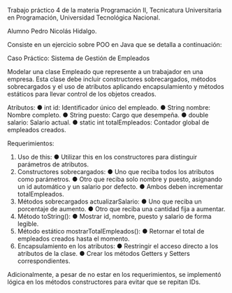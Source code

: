 Trabajo práctico 4 de la materia Programación II, Tecnicatura Universitaria en Programación,
Universidad Tecnológica Nacional.

Alumno Pedro Nicolás Hidalgo.

Consiste en un ejercicio sobre POO en Java que se detalla a continuación:

Caso Práctico: Sistema de Gestión de Empleados

Modelar una clase Empleado que represente a un trabajador en una empresa.
Esta clase debe incluir constructores sobrecargados, métodos sobrecargados y el uso
de atributos aplicando encapsulamiento y métodos estáticos para llevar control de los
objetos creados.

Atributos:
● int id: Identificador único del empleado.
● String nombre: Nombre completo.
● String puesto: Cargo que desempeña.
● double salario: Salario actual.
● static int totalEmpleados: Contador global de empleados creados.

Requerimientos:
1. Uso de this:
  ● Utilizar this en los constructores para distinguir parámetros de atributos.
2. Constructores sobrecargados:
  ● Uno que reciba todos los atributos como parámetros.
  ● Otro que reciba solo nombre y puesto, asignando un id automático y un salario por defecto.
  ● Ambos deben incrementar totalEmpleados.
3. Métodos sobrecargados actualizarSalario:
  ● Uno que reciba un porcentaje de aumento.
  ● Otro que reciba una cantidad fija a aumentar.
4. Método toString():
  ● Mostrar id, nombre, puesto y salario de forma legible.
5. Método estático mostrarTotalEmpleados():
  ● Retornar el total de empleados creados hasta el momento.
6. Encapsulamiento en los atributos:
  ● Restringir el acceso directo a los atributos de la clase.
  ● Crear los métodos Getters y Setters correspondientes.

Adicionalmente, a pesar de no estar en los requerimientos, se implementó lógica
en los métodos constructores para evitar que se repitan IDs.
